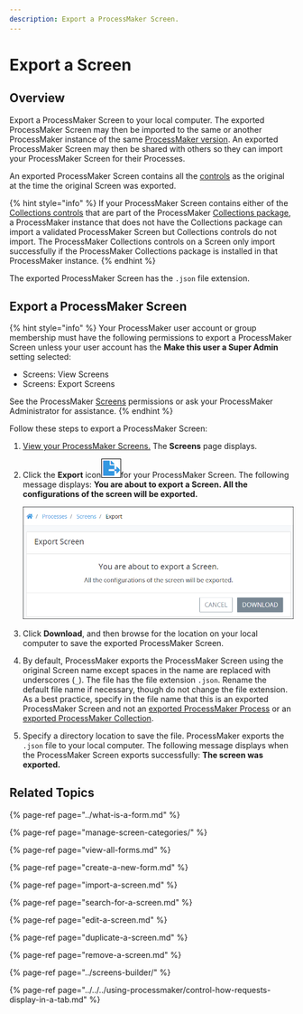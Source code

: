 ```yaml
---
description: Export a ProcessMaker Screen.
---
```


# Export a Screen

## Overview

Export a ProcessMaker Screen to your local computer. The exported ProcessMaker Screen may then be imported to the same or another ProcessMaker instance of the same [ProcessMaker version](../../../using-processmaker/application-version-details.md#view-processmaker-version-information). An exported ProcessMaker Screen may then be shared with others so they can import your ProcessMaker Screen for their Processes.

An exported ProcessMaker Screen contains all the [controls](../screens-builder/control-descriptions/) as the original at the time the original Screen was exported.

{% hint style="info" %}
If your ProcessMaker Screen contains either of the [Collections controls]() that are part of the ProcessMaker [Collections package](../../../package-development-distribution/package-a-connector/collections.md), a ProcessMaker instance that does not have the Collections package can import a validated ProcessMaker Screen but Collections controls do not import. The ProcessMaker Collections controls on a Screen only import successfully if the ProcessMaker Collections package is installed in that ProcessMaker instance.
{% endhint %}

The exported ProcessMaker Screen has the `.json` file extension.

## Export a ProcessMaker Screen

{% hint style="info" %}
Your ProcessMaker user account or group membership must have the following permissions to export a ProcessMaker Screen unless your user account has the **Make this user a Super Admin** setting selected:

* Screens: View Screens
* Screens: Export Screens

See the ProcessMaker [Screens](../../../processmaker-administration/permission-descriptions-for-users-and-groups.md#screens) permissions or ask your ProcessMaker Administrator for assistance.
{% endhint %}

Follow these steps to export a ProcessMaker Screen:

1. [View your ProcessMaker Screens.](view-all-forms.md) The **Screens** page displays.
2. Click the **Export** icon![](../../../.gitbook/assets/export-process-icon-processes.png)for your ProcessMaker Screen. The following message displays: **You are about to export a Screen. All the configurations of the screen will be exported.**  

   ![](../../../.gitbook/assets/export-screen-processes.png)

3. Click **Download**, and then browse for the location on your local computer to save the exported ProcessMaker Screen.
4. By default, ProcessMaker exports the ProcessMaker Screen using the original Screen name except spaces in the name are replaced with underscores \(`_`\). The file has the file extension `.json`. Rename the default file name if necessary, though do not change the file extension. As a best practice, specify in the file name that this is an exported ProcessMaker Screen and not an [exported ProcessMaker Process](../../viewing-processes/view-the-list-of-processes/export-a-bpmn-compliant-process.md#export-a-bpmn-2-0-compliant-process) or an [exported ProcessMaker Collection](../../../collections/manage-collections/export-a-collection.md).
5. Specify a directory location to save the file. ProcessMaker exports the `.json` file to your local computer. The following message displays when the ProcessMaker Screen exports successfully: **The screen was exported.**

## Related Topics

{% page-ref page="../what-is-a-form.md" %}

{% page-ref page="manage-screen-categories/" %}

{% page-ref page="view-all-forms.md" %}

{% page-ref page="create-a-new-form.md" %}

{% page-ref page="import-a-screen.md" %}

{% page-ref page="search-for-a-screen.md" %}

{% page-ref page="edit-a-screen.md" %}

{% page-ref page="duplicate-a-screen.md" %}

{% page-ref page="remove-a-screen.md" %}

{% page-ref page="../screens-builder/" %}

{% page-ref page="../../../using-processmaker/control-how-requests-display-in-a-tab.md" %}

